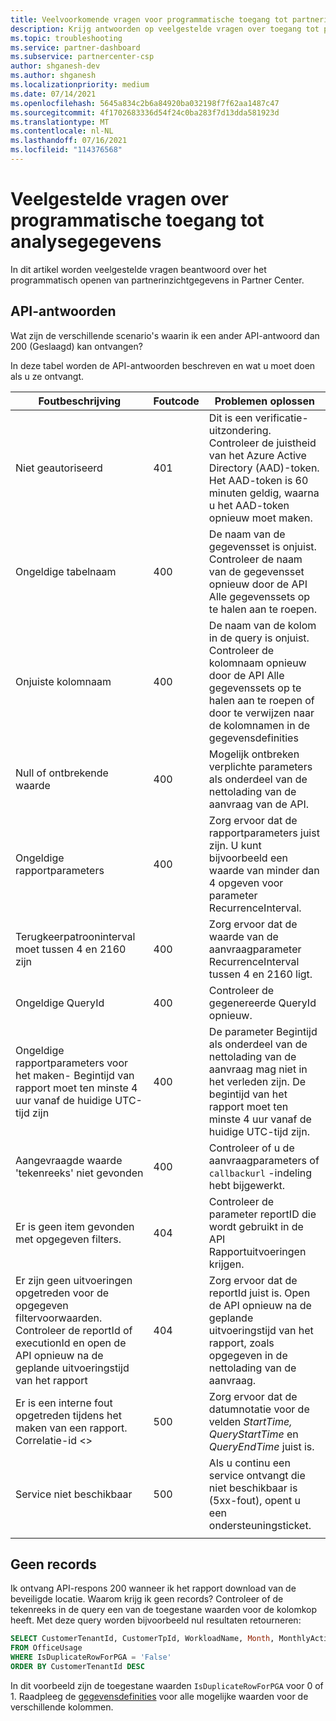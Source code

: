```yaml
---
title: Veelvoorkomende vragen voor programmatische toegang tot partnerinzichten
description: Krijg antwoorden op veelgestelde vragen over toegang tot partnerinzichtgegevens via API.
ms.topic: troubleshooting
ms.service: partner-dashboard
ms.subservice: partnercenter-csp
author: shganesh-dev
ms.author: shganesh
ms.localizationpriority: medium
ms.date: 07/14/2021
ms.openlocfilehash: 5645a834c2b6a84920ba032198f7f62aa1487c47
ms.sourcegitcommit: 4f1702683336d54f24c0ba283f7d13dda581923d
ms.translationtype: MT
ms.contentlocale: nl-NL
ms.lasthandoff: 07/16/2021
ms.locfileid: "114376568"
---
```

# <a name="programmatic-access-of-analytics-data-common-questions"></a>Veelgestelde vragen over programmatische toegang tot analysegegevens

In dit artikel worden veelgestelde vragen beantwoord over het programmatisch openen van partnerinzichtgegevens in Partner Center.

## <a name="api-responses"></a>API-antwoorden

Wat zijn de verschillende scenario's waarin ik een ander API-antwoord dan 200 (Geslaagd) kan ontvangen?

In deze tabel worden de API-antwoorden beschreven en wat u moet doen als u ze ontvangt.

|    Foutbeschrijving     |    Foutcode     |    Problemen oplossen     |
|    ----    |    ----    |    ----    |
|    Niet geautoriseerd     |    401     |    Dit is een verificatie-uitzondering. Controleer de juistheid van het Azure Active Directory (AAD)-token. Het AAD-token is 60 minuten geldig, waarna u het AAD-token opnieuw moet maken.     |
|    Ongeldige tabelnaam     |    400     |    De naam van de gegevensset is onjuist. Controleer de naam van de gegevensset opnieuw door de API Alle gegevenssets op te halen aan te roepen.     |
|    Onjuiste kolomnaam     |    400     |    De naam van de kolom in de query is onjuist. Controleer de kolomnaam opnieuw door de API Alle gegevenssets op te halen aan te roepen of door te verwijzen naar de kolomnamen in de gegevensdefinities    |
|    Null of ontbrekende waarde     |    400     |    Mogelijk ontbreken verplichte parameters als onderdeel van de nettolading van de aanvraag van de API.     |
|    Ongeldige rapportparameters     |    400     |    Zorg ervoor dat de rapportparameters juist zijn. U kunt bijvoorbeeld een waarde van minder dan 4 opgeven voor parameter RecurrenceInterval.     |
|    Terugkeerpatrooninterval moet tussen 4 en 2160 zijn     |    400     |    Zorg ervoor dat de waarde van de aanvraagparameter RecurrenceInterval tussen 4 en 2160 ligt.     |
|    Ongeldige QueryId     |    400     |    Controleer de gegenereerde QueryId opnieuw.     |
|    Ongeldige rapportparameters voor het maken- Begintijd van rapport moet ten minste 4 uur vanaf de huidige UTC-tijd zijn     |    400     |    De parameter Begintijd als onderdeel van de nettolading van de aanvraag mag niet in het verleden zijn. De begintijd van het rapport moet ten minste 4 uur vanaf de huidige UTC-tijd zijn.     |
|    Aangevraagde waarde 'tekenreeks' niet gevonden     |    400     |    Controleer of u de aanvraagparameters of `callbackurl` -indeling hebt bijgewerkt.     |
|    Er is geen item gevonden met opgegeven filters.     |    404     |    Controleer de parameter reportID die wordt gebruikt in de API Rapportuitvoeringen krijgen.     |
|    Er zijn geen uitvoeringen opgetreden voor de opgegeven filtervoorwaarden. Controleer de reportId of executionId en open de API opnieuw na de geplande uitvoeringstijd van het rapport     |    404     |    Zorg ervoor dat de reportId juist is. Open de API opnieuw na de geplande uitvoeringstijd van het rapport, zoals opgegeven in de nettolading van de aanvraag.     |
|    Er is een interne fout opgetreden tijdens het maken van een rapport. Correlatie-id <>     |    500     |    Zorg ervoor dat de datumnotatie voor de velden *StartTime,* *QueryStartTime* en *QueryEndTime* juist is.     |
|    Service niet beschikbaar    |    500     |    Als u continu een service ontvangt die niet beschikbaar is (5xx-fout), opent u een ondersteuningsticket.    |
|        |        |        |

## <a name="no-records"></a>Geen records

Ik ontvang API-respons 200 wanneer ik het rapport download van de beveiligde locatie. Waarom krijg ik geen records?
Controleer of de tekenreeks in de query een van de toegestane waarden voor de kolomkop heeft. Met deze query worden bijvoorbeeld nul resultaten retourneren:

```sql
SELECT CustomerTenantId, CustomerTpId, WorkloadName, Month, MonthlyActiveUsers 
FROM OfficeUsage 
WHERE IsDuplicateRowForPGA = 'False' 
ORDER BY CustomerTenantId DESC
```

In dit voorbeeld zijn de toegestane waarden `IsDuplicateRowForPGA` voor 0 of 1. Raadpleeg de [gegevensdefinities](insights-data-definitions.md) voor alle mogelijke waarden voor de verschillende kolommen.
